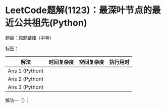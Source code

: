 # LeetCode题解(1123)：最深叶节点的最近公共祖先(Python)

题目：[原题链接](https://leetcode-cn.com/problems/lowest-common-ancestor-of-deepest-leaves/)（中等）

标签：

| 解法           | 时间复杂度 | 空间复杂度 | 执行用时 |
| -------------- | ---------- | ---------- | -------- |
| Ans 1 (Python) |            |            |          |
| Ans 2 (Python) |            |            |          |
| Ans 3 (Python) |            |            |          |

解法一（）：

